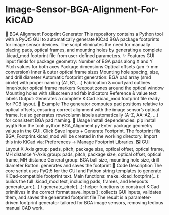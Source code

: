 # Image-Sensor-BGA-Alignment-For-KiCAD
🧩 BGA Alignment Footprint Generator
This repository contains a Python tool with a PyQt5 GUI to automatically generate KiCad BGA package footprints for image sensor devices.
The script eliminates the need for manually placing pads, optical frames, and mounting holes by generating a complete .kicad_mod footprint file from user-defined parameters.
✨ Features
GUI input fields for package geometry:
Number of BGA pads along X and Y
Pitch values for both axes
Package dimensions
Optical offsets (µm → mm conversion)
Inner & outer optical frame sizes
Mounting hole spacing, size, and drill diameter
Automatic footprint generation:
BGA pad array (smd circle) with proper naming (A1, B1, …)
Fabrication & courtyard outlines
Inner/outer optical frame markers
Keepout zones around the optical window
Mounting holes with silkscreen and fab indicators
Reference & value text labels
Output: Generates a complete KiCad .kicad_mod footprint file ready for PCB layout.
📐 Example
The generator computes pad positions relative to optical offsets, ensuring correct alignment with the image sensor’s optical frame.
It also generates row/column labels automatically (A–Z, AA–AZ, …) for consistent BGA pad naming.
🚀 Usage
Install dependencies:
pip install pyqt5
Run the tool:
python BGA_Alignment.py
Enter package geometry values in the GUI.
Click Save Inputs + Generate Footprint.
The footprint file BGA_Footprint.kicad_mod will be created in the working directory.
Import this into KiCad via:
Preferences → Manage Footprint Libraries.
🖼️ GUI Layout
X-Axis group: pads, pitch, package size, optical offset, optical frame, MH distance
Y-Axis group: pads, pitch, package size, optical offset, optical frame, MH distance
General group: BGA ball size, mounting hole size, drill diameter
Button: generates and saves the footprint
📝 Code Description
The core script uses PyQt5 for the GUI and Python string templates to generate KiCad-compatible footprint text.
Main functions:
make_kicad_footprint(...): builds the full .kicad_mod text, including pads, frames, and keepouts
generate_arc(...) / generate_circle(...): helper functions to construct KiCad primitives in the correct format
save_inputs(): collects GUI inputs, validates them, and saves the generated footprint file
The result is a parameter-driven footprint generator tailored for BGA image sensors, removing tedious manual CAD work.
